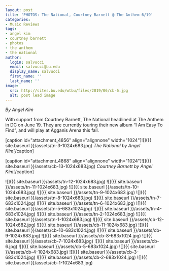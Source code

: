 ```yaml
---
layout: post
title: 'PHOTOS: The National, Courtney Barnett @ The Anthem 6/19'
categories:
- Music Reviews
tags:
- angel kim
- courtney barnett
- photos
- the anthem
- the national
author:
  login: salvucci
  email: salvucci@bu.edu
  display_name: salvucci
  first_name: ''
  last_name: ''
image:
  src: http://sites.bu.edu/wtbu/files/2019/06/cb-6.jpg
  alt: post lead image
---
```


_By Angel Kim_

With support from Courtney Barnett, The National headlined at The Anthem in DC on June 19. They are currently touring their new album “I Am Easy To Find”, and will play at Agganis Arena this fall.

\[caption id="attachment\_4856" align="alignnone" width="1024"\]![]({{ site.baseurl }}/assets/tn-3-1024x683.jpg) _The National by Angel Kim_\[/caption\]

\[caption id="attachment\_4868" align="alignnone" width="1024"\]![]({{ site.baseurl }}/assets/cb-13-1024x683.jpg) _Courtney Barnett by Angel Kim_\[/caption\]

![]({{ site.baseurl }}/assets/tn-12-1024x683.jpg) ![]({{ site.baseurl }}/assets/tn-11-1024x683.jpg) ![]({{ site.baseurl }}/assets/tn-10-1024x683.jpg) ![]({{ site.baseurl }}/assets/tn-9-1024x683.jpg) ![]({{ site.baseurl }}/assets/tn-8-1024x683.jpg) ![]({{ site.baseurl }}/assets/tn-7-683x1024.jpg) ![]({{ site.baseurl }}/assets/tn-6-1024x683.jpg) ![]({{ site.baseurl }}/assets/tn-5-683x1024.jpg) ![]({{ site.baseurl }}/assets/tn-4-683x1024.jpg) ![]({{ site.baseurl }}/assets/tn-2-1024x683.jpg) ![]({{ site.baseurl }}/assets/tn-1-1024x683.jpg) ![]({{ site.baseurl }}/assets/cb-12-1024x682.jpg) ![]({{ site.baseurl }}/assets/cb-11-1024x683.jpg) ![]({{ site.baseurl }}/assets/cb-10-683x1024.jpg) ![]({{ site.baseurl }}/assets/cb-9-1024x683.jpg) ![]({{ site.baseurl }}/assets/cb-8-683x1024.jpg) ![]({{ site.baseurl }}/assets/cb-7-1024x683.jpg) ![]({{ site.baseurl }}/assets/cb-6.jpg) ![]({{ site.baseurl }}/assets/cb-5-683x1024.jpg) ![]({{ site.baseurl }}/assets/cb-4-1024x683.jpg) ![]({{ site.baseurl }}/assets/cb-3-683x1024.jpg) ![]({{ site.baseurl }}/assets/cb-2-683x1024.jpg) ![]({{ site.baseurl }}/assets/cb-1-1024x683.jpg)